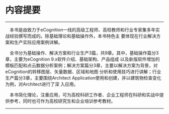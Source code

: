 # 内容提要
------------------------------------------

&emsp;本书是由致力于eCognition一线的高级工程师、高校教师和行业专家集多年实战经验撰写而成的。除基础理论和基础操作外，本书特色主
要体现在行业解决方案和生产实际应用案例详解。

&emsp;全书分为基础操作、解决方案和行业生产3篇，共9章。其中，基础操作篇分3章，主要为eCognition 9.x软件介绍、基础架构、产品组成
以及新版软件增加的模板匹配和点云数据分析案例；解决方案篇分3章，主要以解决方案为背景，对eCognition的转移图层、矢量数据、区域和地图
分析和使用技巧进行讲解；行业生产篇分3章，主要围绕Architect Application使用和创建，并以建筑物检查变化为例，对Architect进行了深
入应用。

&emsp;本书简化理论，注重应用，可为高校科研工作者、企业工程师在科研和实战中提供参考，同时也可作为高校研究生和企业培训参考教材。

------------------------------------------
